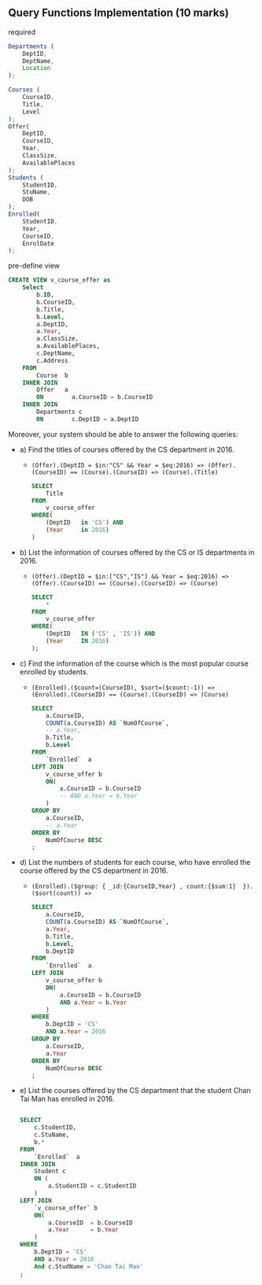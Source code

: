 ## Query Functions Implementation (10 marks)

required
```js
Departments (
    DeptID, 
    DeptName, 
    Location
);

Courses (
    CourseID, 
    Title, 
    Level
);
Offer(
    DeptID, 
    CourseID, 
    Year, 
    ClassSize, 
    AvailablePlaces
);
Students (
    StudentID, 
    StuName, 
    DOB
);
Enrolled(
    StudentID, 
    Year, 
    CourseID, 
    EnrolDate
);
```

pre-define view 

```sql
CREATE VIEW v_course_offer as
    Select 
        b.ID,
        b.CourseID,
        b.Title,
        b.Level,
        a.DeptID,
        a.Year,
        a.ClassSize,
        a.AvailablePlaces,
        c.DeptName,
        c.Address
    FROM          
        Course  b
    INNER JOIN    
        Offer   a
        ON        a.CourseID = b.CourseID
    INNER JOIN
        Departments c
        ON        c.DeptID = a.DeptID
```


Moreover, your system should be able to answer the following queries:
- a) Find the titles of courses offered by the CS department in 2016.
  - `(Offer).(DeptID = $in:"CS" && Year = $eq:2016) => (Offer).(CourseID) == (Course).(CourseID) => (Course).(Title)`
    ```sql 
    SELECT        
        Title
    FROM          
        v_course_offer
    WHERE(
        (DeptID   in 'CS') AND
        (Year     in 2016)
    )
    ```


- b) List the information of courses offered by the CS or IS departments in 2016.
  - `(Offer).(DeptID = $in:["CS","IS"] && Year = $eq:2016) => (Offer).(CourseID) == (Course).(CourseID) => (Course)`
    ```sql
    SELECT
        *  
    FROM
        v_course_offer
    WHERE(
        (DeptID   IN ('CS' , 'IS')) AND
        (Year     IN 2016)
    );
    ```


- c) Find the information of the course which is the most popular course enrolled by students.
  - `(Enrolled).($count=(CourseID), $sort=($count:-1)) => (Enrolled).(CourseID) == (Course).(CourseID) => (Course)`
    ```sql
    SELECT 
        a.CourseID,
        COUNT(a.CourseID) AS `NumOfCourse`,
        -- a.Year,
        b.Title,
        b.Level
    FROM 
        `Enrolled`  a
    LEFT JOIN
        v_course_offer b
        ON(      
            a.CourseID = b.CourseID 
            -- AND a.Year = b.Year
        )
    GROUP BY 
        a.CourseID, 
        -- a.Year
    ORDER BY 
        NumOfCourse DESC
    ;
    ```
  
- d) List the numbers of students for each course, who have enrolled the course offered by the CS department in 2016.
  - `(Enrolled).($group: { _id:{CourseID,Year} , count:{$sum:1}  }).($sort(count)) => `
    ```sql
    SELECT 
        a.CourseID,
        COUNT(a.CourseID) AS `NumOfCourse`,
        a.Year,
        b.Title,
        b.Level,
        b.DeptID
    FROM 
        `Enrolled`  a
    LEFT JOIN
        v_course_offer b
        ON(      
            a.CourseID = b.CourseID 
            AND a.Year = b.Year
        )
    WHERE
        b.DeptID = 'CS'
        AND a.Year = 2016
    GROUP BY 
        a.CourseID, 
        a.Year
    ORDER BY 
        NumOfCourse DESC
    ;

    ```

- e) List the courses offered by the CS department that the student Chan Tai Man has enrolled in 2016.
    ```sql

    SELECT 
        c.StudentID,
        c.StuName,
        b.*
    FROM 
        `Enrolled`  a
    INNER JOIN
        Student c
        ON (
            a.StudentID = c.StudentID
        )
    LEFT JOIN
        `v_course_offer` b
        ON(      
            a.CourseID  = b.CourseID 
            a.Year      = b.Year
        )
    WHERE
        b.DeptID = 'CS'
        AND a.Year = 2016
        And c.StudName = 'Chan Tai Man'
    ;
    ```